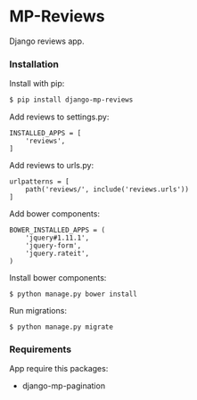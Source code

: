 # MP-Reviews

Django reviews app.

### Installation

Install with pip:

```sh
$ pip install django-mp-reviews
```

Add reviews to settings.py:

```
INSTALLED_APPS = [
    'reviews',
]
```

Add reviews to urls.py:
```
urlpatterns = [
    path('reviews/', include('reviews.urls'))
]
```

Add bower components:
```
BOWER_INSTALLED_APPS = (
	'jquery#1.11.1',
	'jquery-form',
	'jquery.rateit',
)
```

Install bower components:

```
$ python manage.py bower install
```

Run migrations:

```
$ python manage.py migrate
```

### Requirements

App require this packages:

* django-mp-pagination

